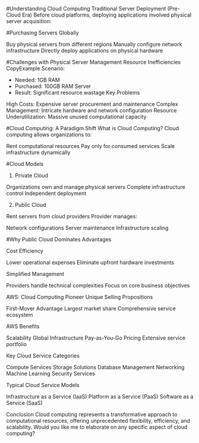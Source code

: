#Understanding Cloud Computing
Traditional Server Deployment (Pre-Cloud Era)
Before cloud platforms, deploying applications involved physical server acquisition:

#Purchasing Servers Globally

Buy physical servers from different regions
Manually configure network infrastructure
Directly deploy applications on physical hardware



#Challenges with Physical Server Management
Resource Inefficiencies
CopyExample Scenario:
- Needed: 1GB RAM
- Purchased: 100GB RAM Server
- Result: Significant resource wastage
Key Problems

High Costs: Expensive server procurement and maintenance
Complex Management: Intricate hardware and network configuration
Resource Underutilization: Massive unused computational capacity

#Cloud Computing: A Paradigm Shift
What is Cloud Computing?
Cloud computing allows organizations to:

Rent computational resources
Pay only for consumed services
Scale infrastructure dynamically

#Cloud Models
1. Private Cloud

Organizations own and manage physical servers
Complete infrastructure control
Independent deployment

2. Public Cloud

Rent servers from cloud providers
Provider manages:

Network configurations
Server maintenance
Infrastructure scaling



#Why Public Cloud Dominates
Advantages

Cost Efficiency

Lower operational expenses
Eliminate upfront hardware investments


Simplified Management

Providers handle technical complexities
Focus on core business objectives



AWS: Cloud Computing Pioneer
Unique Selling Propositions

First-Mover Advantage
Largest market share
Comprehensive service ecosystem

AWS Benefits

Scalability
Global Infrastructure
Pay-as-You-Go Pricing
Extensive service portfolio

Key Cloud Service Categories

Compute Services
Storage Solutions
Database Management
Networking
Machine Learning
Security Services

Typical Cloud Service Models

Infrastructure as a Service (IaaS)
Platform as a Service (PaaS)
Software as a Service (SaaS)

Conclusion
Cloud computing represents a transformative approach to computational resources, offering unprecedented flexibility, efficiency, and scalability.
Would you like me to elaborate on any specific aspect of cloud computing?